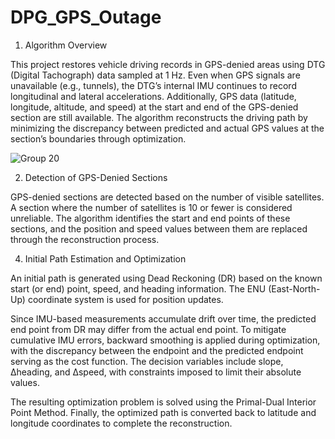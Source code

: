 ﻿# DPG_GPS_Outage
 
1. Algorithm Overview

This project restores vehicle driving records in GPS-denied areas using DTG (Digital Tachograph) data sampled at 1 Hz. 
Even when GPS signals are unavailable (e.g., tunnels), the DTG’s internal IMU continues to record longitudinal and lateral accelerations. 
Additionally, GPS data (latitude, longitude, altitude, and speed) at the start and end of the GPS-denied section are still available.
The algorithm reconstructs the driving path by minimizing the discrepancy between predicted and actual GPS values at the section’s boundaries through optimization.

![Group 20](https://github.com/user-attachments/assets/9f20683e-d88c-4a1c-baab-1d7f98331492)

2. Detection of GPS-Denied Sections

GPS-denied sections are detected based on the number of visible satellites. 
A section where the number of satellites is 10 or fewer is considered unreliable. 
The algorithm identifies the start and end points of these sections, and the position and speed values between them are replaced through the reconstruction process.

4. Initial Path Estimation and Optimization

An initial path is generated using Dead Reckoning (DR) based on the known start (or end) point, speed, and heading information.
The ENU (East-North-Up) coordinate system is used for position updates.

Since IMU-based measurements accumulate drift over time, the predicted end point from DR may differ from the actual end point.
To mitigate cumulative IMU errors, backward smoothing is applied during optimization, 
with the discrepancy between the endpoint and the predicted endpoint serving as the cost function.
The decision variables include slope, Δheading, and Δspeed, with constraints imposed to limit their absolute values.

The resulting optimization problem is solved using the Primal-Dual Interior Point Method.
Finally, the optimized path is converted back to latitude and longitude coordinates to complete the reconstruction.
